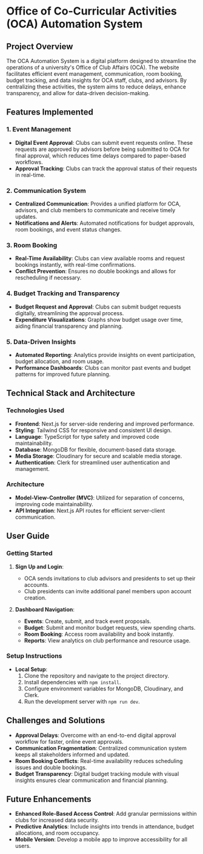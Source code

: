 # Office of Co-Curricular Activities (OCA) Automation System

## Project Overview

The OCA Automation System is a digital platform designed to streamline the operations of a university's Office of Club Affairs (OCA). The website facilitates efficient event management, communication, room booking, budget tracking, and data insights for OCA staff, clubs, and advisors. By centralizing these activities, the system aims to reduce delays, enhance transparency, and allow for data-driven decision-making.

## Features Implemented

### 1. **Event Management**

-   **Digital Event Approval**: Clubs can submit event requests online. These requests are approved by advisors before being submitted to OCA for final approval, which reduces time delays compared to paper-based workflows.
-   **Approval Tracking**: Clubs can track the approval status of their requests in real-time.

### 2. **Communication System**

-   **Centralized Communication**: Provides a unified platform for OCA, advisors, and club members to communicate and receive timely updates.
-   **Notifications and Alerts**: Automated notifications for budget approvals, room bookings, and event status changes.

### 3. **Room Booking**

-   **Real-Time Availability**: Clubs can view available rooms and request bookings instantly, with real-time confirmations.
-   **Conflict Prevention**: Ensures no double bookings and allows for rescheduling if necessary.

### 4. **Budget Tracking and Transparency**

-   **Budget Request and Approval**: Clubs can submit budget requests digitally, streamlining the approval process.
-   **Expenditure Visualizations**: Graphs show budget usage over time, aiding financial transparency and planning.

### 5. **Data-Driven Insights**

-   **Automated Reporting**: Analytics provide insights on event participation, budget allocation, and room usage.
-   **Performance Dashboards**: Clubs can monitor past events and budget patterns for improved future planning.

## Technical Stack and Architecture

### Technologies Used

-   **Frontend**: Next.js for server-side rendering and improved performance.
-   **Styling**: Tailwind CSS for responsive and consistent UI design.
-   **Language**: TypeScript for type safety and improved code maintainability.
-   **Database**: MongoDB for flexible, document-based data storage.
-   **Media Storage**: Cloudinary for secure and scalable media storage.
-   **Authentication**: Clerk for streamlined user authentication and management.

### Architecture

-   **Model-View-Controller (MVC)**: Utilized for separation of concerns, improving code maintainability.
-   **API Integration**: Next.js API routes for efficient server-client communication.

## User Guide

### Getting Started

1.  **Sign Up and Login**:

    -   OCA sends invitations to club advisors and presidents to set up their accounts.
    -   Club presidents can invite additional panel members upon account creation.

2.  **Dashboard Navigation**:

    -   **Events**: Create, submit, and track event proposals.
    -   **Budget**: Submit and monitor budget requests, view spending charts.
    -   **Room Booking**: Access room availability and book instantly.
    -   **Reports**: View analytics on club performance and resource usage.

### Setup Instructions

-   **Local Setup**:
    1.  Clone the repository and navigate to the project directory.
    2.  Install dependencies with `npm install`.
    3.  Configure environment variables for MongoDB, Cloudinary, and Clerk.
    4.  Run the development server with `npm run dev`.

## Challenges and Solutions

-   **Approval Delays**: Overcome with an end-to-end digital approval workflow for faster, online event approvals.
-   **Communication Fragmentation**: Centralized communication system keeps all stakeholders informed and updated.
-   **Room Booking Conflicts**: Real-time availability reduces scheduling issues and double bookings.
-   **Budget Transparency**: Digital budget tracking module with visual insights ensures clear communication and financial planning.

## Future Enhancements

-   **Enhanced Role-Based Access Control**: Add granular permissions within clubs for increased data security.
-   **Predictive Analytics**: Include insights into trends in attendance, budget allocations, and room occupancy.
-   **Mobile Version**: Develop a mobile app to improve accessibility for all users.
